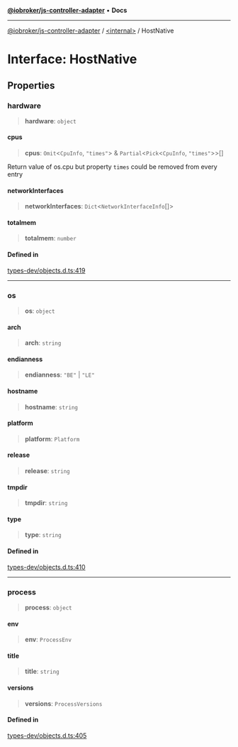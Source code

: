 [**@iobroker/js-controller-adapter**](../../README.md) • **Docs**

***

[@iobroker/js-controller-adapter](../../globals.md) / [\<internal\>](../README.md) / HostNative

# Interface: HostNative

## Properties

### hardware

> **hardware**: `object`

#### cpus

> **cpus**: `Omit`\<`CpuInfo`, `"times"`\> & `Partial`\<`Pick`\<`CpuInfo`, `"times"`\>\>[]

Return value of os.cpu but property `times` could be removed from every entry

#### networkInterfaces

> **networkInterfaces**: `Dict`\<`NetworkInterfaceInfo`[]\>

#### totalmem

> **totalmem**: `number`

#### Defined in

[types-dev/objects.d.ts:419](https://github.com/ioBroker/ioBroker.js-controller/blob/3f7dfd7110e5b0031cea7f51684c94438886c7d3/packages/types-dev/objects.d.ts#L419)

***

### os

> **os**: `object`

#### arch

> **arch**: `string`

#### endianness

> **endianness**: `"BE"` \| `"LE"`

#### hostname

> **hostname**: `string`

#### platform

> **platform**: `Platform`

#### release

> **release**: `string`

#### tmpdir

> **tmpdir**: `string`

#### type

> **type**: `string`

#### Defined in

[types-dev/objects.d.ts:410](https://github.com/ioBroker/ioBroker.js-controller/blob/3f7dfd7110e5b0031cea7f51684c94438886c7d3/packages/types-dev/objects.d.ts#L410)

***

### process

> **process**: `object`

#### env

> **env**: `ProcessEnv`

#### title

> **title**: `string`

#### versions

> **versions**: `ProcessVersions`

#### Defined in

[types-dev/objects.d.ts:405](https://github.com/ioBroker/ioBroker.js-controller/blob/3f7dfd7110e5b0031cea7f51684c94438886c7d3/packages/types-dev/objects.d.ts#L405)
